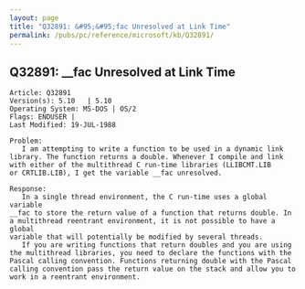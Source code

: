 ```yaml
---
layout: page
title: "Q32891: &#95;&#95;fac Unresolved at Link Time"
permalink: /pubs/pc/reference/microsoft/kb/Q32891/
---
```


## Q32891: &#95;&#95;fac Unresolved at Link Time

	Article: Q32891
	Version(s): 5.10   | 5.10
	Operating System: MS-DOS | OS/2
	Flags: ENDUSER |
	Last Modified: 19-JUL-1988
	
	Problem:
	   I am attempting to write a function to be used in a dynamic link
	library. The function returns a double. Whenever I compile and link
	with either of the multithread C run-time libraries (LLIBCMT.LIB
	or CRTLIB.LIB), I get the variable __fac unresolved.
	
	Response:
	   In a single thread environment, the C run-time uses a global variable
	__fac to store the return value of a function that returns double. In
	a multithread reentrant environment, it is not possible to have a global
	variable that will potentially be modified by several threads.
	   If you are writing functions that return doubles and you are using
	the multithread libraries, you need to declare the functions with the
	Pascal calling convention. Functions returning double with the Pascal
	calling convention pass the return value on the stack and allow you to
	work in a reentrant environment.

